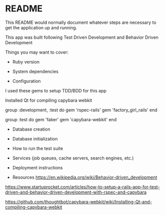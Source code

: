 # README

This README would normally document whatever steps are necessary to get the
application up and running.

This app was built following Test Driven Development and Behavior Driven Development

Things you may want to cover:

* Ruby version

* System dependencies

* Configuration

I used these gems to setup TDD/BDD for this app

Installed Qt for compiling capybara webkit

group :development, :test do
  gem 'rspec-rails'
  gem 'factory_girl_rails'
end

group :test do
  gem 'faker'
  gem 'capybara-webkit'
end

* Database creation

* Database initialization

* How to run the test suite

* Services (job queues, cache servers, search engines, etc.)

* Deployment instructions

* Resources
https://en.wikipedia.org/wiki/Behavior-driven_development

https://www.startuprocket.com/articles/how-to-setup-a-rails-app-for-test-driven-and-behavior-driven-development-with-rspec-and-capybara

https://github.com/thoughtbot/capybara-webkit/wiki/Installing-Qt-and-compiling-capybara-webkit
